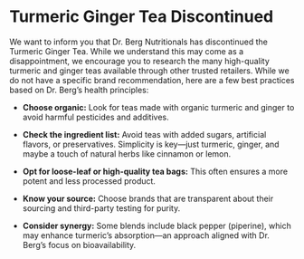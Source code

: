 # Turmeric Ginger Tea Discontinued

We want to inform you that Dr. Berg Nutritionals has discontinued the Turmeric Ginger Tea. While we understand this may come as a disappointment, we encourage you to research the many high-quality turmeric and ginger teas available through other trusted retailers. While we do not have a specific brand recommendation, here are a few best practices based on Dr. Berg’s health principles:

- **Choose organic:** Look for teas made with organic turmeric and ginger to avoid harmful pesticides and additives.

- **Check the ingredient list:** Avoid teas with added sugars, artificial flavors, or preservatives. Simplicity is key—just turmeric, ginger, and maybe a touch of natural herbs like cinnamon or lemon.

- **Opt for loose-leaf or high-quality tea bags:** This often ensures a more potent and less processed product.

- **Know your source:** Choose brands that are transparent about their sourcing and third-party testing for purity.

- **Consider synergy:** Some blends include black pepper (piperine), which may enhance turmeric’s absorption—an approach aligned with Dr. Berg’s focus on bioavailability.